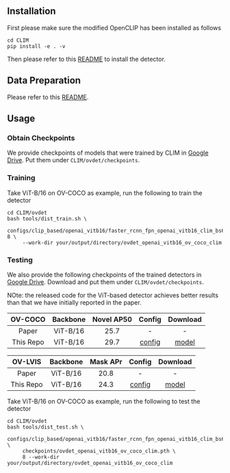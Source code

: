 ## Installation
First please make sure the modified OpenCLIP has been installed as follows
```
cd CLIM
pip install -e . -v
```
Then please refer to this [README](../../INSTALLATION.md) to install the detector.

## Data Preparation
Please refer to this [README](../../DATA.md).


## Usage
### Obtain Checkpoints
We provide checkpoints of models that were trained by CLIM in 
[Google Drive](https://drive.google.com/drive/folders/1v91n5SSXSOtgo2SlEESj_Gquwh9KMj3J?usp=sharing). Put them under 
`CLIM/ovdet/checkpoints`.

### Training
Take ViT-B/16 on OV-COCO as example, run the following to train the detector

```
cd CLIM/ovdet
bash tools/dist_train.sh \
     configs/clip_based/openai_vitb16/faster_rcnn_fpn_openai_vitb16_clim_bs64_ov_coco_3e.py 8 \
     --work-dir your/output/directory/ovdet_openai_vitb16_ov_coco_clim
```

### Testing
We also provide the following checkpoints of the trained detectors in 
[Google Drive](https://drive.google.com/drive/folders/1v91n5SSXSOtgo2SlEESj_Gquwh9KMj3J?usp=sharing). Download and 
put them under `CLIM/ovdet/checkpoints`. 

NOte: the released code for the ViT-based detector achieves better results than that we have initially reported 
in the paper.

|  OV-COCO  | Backbone  | Novel AP50 |                                    Config                                     | Download  |
|:---------:|:--------:|:----------:|:-----------------------------------------------------------------------------:|:---------:|
|   Paper   | ViT-B/16 |    25.7    |                                       -                                       |     -     |
| This Repo | ViT-B/16 |    29.7    | [config](openai_vitb16/faster_rcnn_fpn_openai_vitb16_clim_bs64_ov_coco_3e.py) | [model](https://drive.google.com/file/d/1lOKpb2EiC2rcgsX9GeXUhVN1QnyUTZSM/view?usp=sharing) |



|  OV-LVIS  | Backbone | Mask APr |                                      Config                                       | Download  |
|:---------:|:--------:|:--------:|:---------------------------------------------------------------------------------:|:---------:|
|   Paper   | ViT-B/16 |   20.8   |                                         -                                         |     -     |
| This Repo | ViT-B/16 |   24.3   |  [config](openai_vitb16/mask_rcnn_nasfpn_openai_vitb16_clim_bs64_ov_lvis_4x.py)   | [model](https://drive.google.com/file/d/1rLEp2cL8rH0rvFduxaOG6m_Z9-s_qMwQ/view?usp=sharing) |

[//]: # (|   Paper   | RN50x64  |   32.3   |                                         -                                         |     -     |)

[//]: # (| This Repo | RN50x64  |   32.3   | [config]&#40;openai_rn50x64/mask_rcnn_fpn_openai_rn50x64_clim_bs256_ov_lvis_2.88k.py&#41; | [model]&#40;&#41; |)





Take ViT-B/16 on OV-COCO as example,  run the following to test the detector


```
cd CLIM/ovdet
bash tools/dist_test.sh \
     configs/clip_based/openai_vitb16/faster_rcnn_fpn_openai_vitb16_clim_bs64_ov_coco_3e.py \
     checkpoints/ovdet_openai_vitb16_ov_coco_clim.pth \
     8 --work-dir your/output/directory/ovdet_openai_vitb16_ov_coco_clim
```
